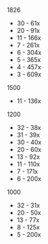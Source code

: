 1826
- 30 	- 61x
- 20 	- 91x
- 11 	- 166x
- 7 	- 261x
- 6 	- 304x
- 5 	- 365x
- 4 	- 457x
- 3 	- 609x

1500
- 11 	- 136x

1200
- 32 	- 38x
- 31 	- 39x
- 30 	- 40x
- 20 	- 60x
- 13 	- 92x
- 11 	- 110x
- 7 	- 171x
- 6 	- 200x

1000
- 32 	- 31x
- 20 	- 50x
- 13 	- 77x
- 8 	- 125x
- 5 	- 200x
